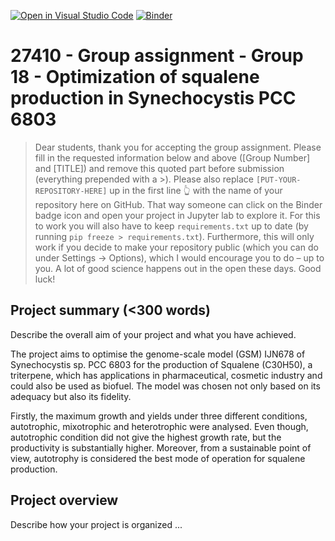 [![Open in Visual Studio Code](https://classroom.github.com/assets/open-in-vscode-c66648af7eb3fe8bc4f294546bfd86ef473780cde1dea487d3c4ff354943c9ae.svg)](https://classroom.github.com/online_ide?assignment_repo_id=9067982&assignment_repo_type=AssignmentRepo)
[![Binder](https://mybinder.org/badge_logo.svg)](https://mybinder.org/v2/gh/27410/27410-group-assigment-group18_squalene_production/main)

# 27410 - Group assignment - Group 18 - Optimization of squalene production in Synechocystis PCC 6803

> Dear students, thank you for accepting the group assignment. Please fill in the
> requested information below and above ([Group Number] and [TITLE]) and remove this quoted part before submission (everything prepended with a >).
> Please also replace `[PUT-YOUR-REPOSITORY-HERE]` up in the first line 👆 with the name of your repository here on GitHub.
> That way someone can click on the Binder badge icon and open your project in Jupyter lab to explore it.
> For this to work you will also have to keep `requirements.txt` up to date (by running `pip freeze > requirements.txt`).
> Furthermore, this will only work if you decide to make your repository public (which you can do under Settings -> Options),
> which I would encourage you to do – up to you. A lot of good science happens out in the open these days.
> Good luck!

## Project summary (<300 words)
Describe the overall aim of your project and what you have achieved.

The project aims to optimise the genome-scale model (GSM) IJN678 of Synechocystis sp. PCC 6803 for the production of Squalene (C30H50), a triterpene, which has applications in pharmaceutical, cosmetic industry and could also be used as biofuel. The model was chosen not only based on its adequacy but also its fidelity.

Firstly, the maximum growth and yields under three different conditions, autotrophic, mixotrophic and heterotrophic were analysed. Even though, autotrophic condition did not give the highest growth rate, but the productivity is substantially higher. Moreover, from a sustainable point of view, autotrophy is considered the best mode of operation for squalene production. 






## Project overview
Describe how your project is organized ...

